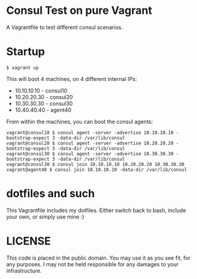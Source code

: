 # Consul Test on pure Vagrant

A Vagrantfile to test different consul scenarios.

# Startup

    $ vagrant up

This will boot 4 machines, on 4 different internal IPs:

* 10.10.10.10 - consul10
* 10.20.20.30 - consul20
* 10.30.30.30 - consul30
* 10.40.40.40 - agent40

From within the machines, you can boot the consul agents:

    vagrant@consul10 $ consul agent -server -advertise 10.10.10.10 -bootstrap-expect 3 -data-dir /var/lib/consul
    vagrant@consul20 $ consul agent -server -advertise 10.20.20.20 -bootstrap-expect 3 -data-dir /var/lib/consul
    vagrant@consul30 $ consul agent -server -advertise 10.30.30.30 -bootstrap-expect 3 -data-dir /var/lib/consul
    vagrant@consul30 $ consul join 10.10.10.10 10.20.20.20 10.30.30.30
    vagrant@agent40 $ consul join 10.10.10.10 -data-dir /var/lib/consul

# dotfiles and such

This Vagrantfile includes my dotfiles. Either switch back to bash, include your own, or simply use mine :)

# LICENSE

This code is placed in the public domain. You may use it as you see fit, for any
purposes. I may not be held responsible for any damages to your infrastructure.
